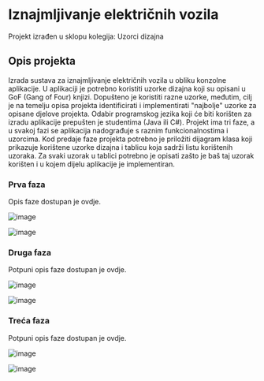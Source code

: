 # Iznajmljivanje električnih vozila
Projekt izrađen u sklopu kolegija: Uzorci dizajna

## Opis projekta

Izrada sustava za iznajmljivanje električnih vozila u obliku konzolne aplikacije. U aplikaciji je potrebno koristiti uzorke dizajna koji su opisani u GoF (Gang of Four) knjizi. Dopušteno je koristiti razne uzorke, međutim, cilj je na temelju opisa projekta identificirati i implementirati "najbolje" uzorke za opisane djelove projekta. Odabir programskog jezika koji će biti korišten za izradu aplikacije prepušten je studentima (Java ili C#). Projekt ima tri faze, a u svakoj fazi se aplikacija  nadograđuje s raznim funkcionalnostima i uzorcima. Kod predaje faze projekta potrebno je priložiti dijagram klasa koji prikazuje korištene uzorke dizajna i tablicu koja sadrži listu korištenih uzoraka. Za svaki uzorak u tablici potrebno je opisati zašto je baš taj uzorak korišten i u kojem dijelu aplikacije je implementiran.

### Prva faza
Opis faze dostupan je ovdje.



![image](https://user-images.githubusercontent.com/45578967/134831258-ceae0f67-6d45-4f6a-a317-7872cb00b050.png)


![image](https://user-images.githubusercontent.com/45578967/134831218-56ec7094-1b9c-4830-bba1-46ba42a6c0e6.png)


### Druga faza
Potpuni opis faze dostupan je ovdje.

![image](https://user-images.githubusercontent.com/45578967/134832445-7b992bee-6803-479b-bacd-68d923627282.png)

![image](https://user-images.githubusercontent.com/45578967/134832527-e0f7f755-8011-41fb-907d-5773d87def0d.png)

### Treća faza
Potpuni opis faze dostupan je ovdje.

![image](https://user-images.githubusercontent.com/45578967/134832767-2df7e317-e763-47de-a679-b9ab6de16f43.png)

![image](https://user-images.githubusercontent.com/45578967/134832831-56ecee8a-e9ba-4aee-80f4-f0ed66cbb26b.png)
